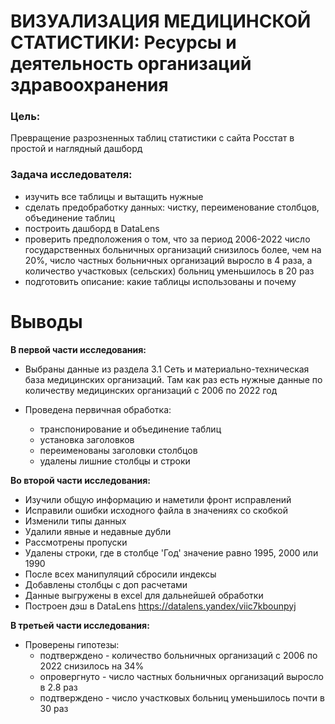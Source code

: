 # ВИЗУАЛИЗАЦИЯ МЕДИЦИНСКОЙ СТАТИСТИКИ: Ресурсы и деятельность организаций здравоохранения

### Цель:
Превращение разрозненных таблиц статистики с сайта Росстат в простой и наглядный дашборд

### Задача исследователя:
- изучить все таблицы и вытащить нужные
- сделать предобработку данных: чистку, переименование столбцов, объединение таблиц
- построить дашборд в DataLens
- проверить предположения о том, что за период 2006-2022 число государственных больничных организаций снизилось более, чем на 20%, число частных больничных организаций выросло в 4 раза, а количество участковых (сельских) больниц уменьшилось в 20 раз
- подготовить описание: какие таблицы использованы и почему

# Выводы

**В первой части исследования:**

- Выбраны данные из раздела 3.1 Сеть и материально-техническая база медицинских организаций. Там как раз есть нужные данные по количеству медицинских организаций с 2006 по 2022 год

- Проведена первичная обработка:
   - транспонирование и объединение таблиц
   - установка заголовков
   - переименованы заголовки столбцов 
   - удалены лишние столбцы и строки

**Во второй части исследования:**

- Изучили общую информацию и наметили фронт исправлений
- Исправили ошибки исходного файла в значениях со скобкой
- Изменили типы данных
- Удалили явные и недавные дубли
- Рассмотрены пропуски
- Удалены строки, где в столбце 'Год' значение равно 1995, 2000 или 1990
- После всех манипуляций сбросили индексы
- Добавлены столбцы с доп расчетами
- Данные выгружены в excel для дальнейшей обработки
- Построен дэш в DataLens https://datalens.yandex/viic7kbounpyj

**В третьей части исследования:**

- Проверены гипотезы:
   - подтверждено - количество больничных организаций с 2006 по 2022 снизилось на 34%
   - опровергнуто - число частных больничных организаций выросло в 2.8 раз
   - подтверждено - число участковых больниц уменьшилось почти в 30 раз
